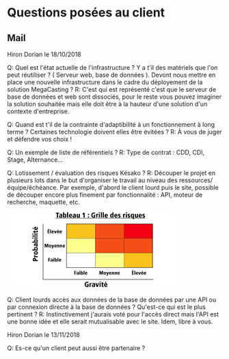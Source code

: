 # Questions posées au client

## Mail

Hiron Dorian le 18/10/2018

Q: Quel est l'état actuelle de l'infrastructure ? Y a t'il des matériels que l'on peut réutiliser ? ( Serveur web, base de données ). Devont nous mettre en place une nouvelle infrastructure dans le cadre du déployement de la solution MegaCasting ?
R: C'est qui est représenté c'est que le serveur de base de données et web sont dissociés, pour le reste vous pouvez imaginer la solution souhaitée mais elle doit être à la hauteur d'une solution d'un contexte d'entreprise.

Q: Quand est t'il de la contrainte d'adaptibilité à un fonctionnement à long terme ? Certaines technologie doivent elles être évitées ?
R: À vous de juger et défendre vos choix !

Q: Un exemple de liste de référentiels ?
R: Type de contrat : CDD, CDI, Stage, Alternance...

Q:  Lotissement / évaluation des risques Késako ?
R:  Découper le projet en plusieurs lots dans le but d'organiser le travail au niveau des ressources/équipe/échéance. Par exemple, d'abord le client lourd puis le site, possible de découper encore plus finement par fonctionnalité : API, moteur de recherche, maquette, etc.
  
![IMG001](./src/img/risk_1.jpg)

Q: Client lourds accès aux données de la base de données par une API ou par connexion directe à la base de données ? Qu'est-ce qui est le plus pertinent ?
R: Instinctivement j'aurais voté pour l'accès direct mais l'API est une bonne idée et elle serait mutualisable avec le site. Idem, libre à vous.

Hiron Dorian le 13/11/2018

Q: Es-ce qu'un client peut aussi être partenaire ?